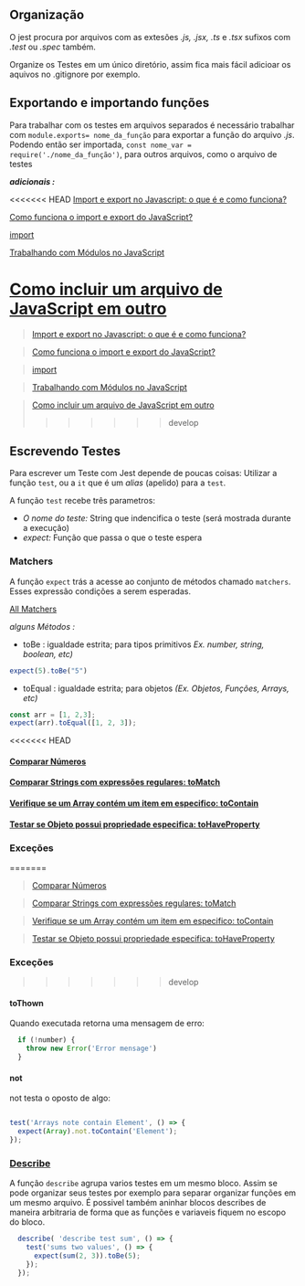 ## Organização

O jest procura por arquivos com as extesões _.js, .jsx, .ts_ e _.tsx_ sufixos com _.test_ ou _.spec_ também.

Organize os Testes em um único diretório, assim fica mais fácil adicioar os aquivos no .gitignore por exemplo.

## Exportando e importando funções

Para trabalhar com os testes em arquivos separados é necessário trabalhar com `module.exports= nome_da_função` para exportar a função do arquivo _.js_. Podendo então ser importada, `const nome_var = require('./nome_da_função')`, para outros arquivos, como o arquivo de testes

**_adicionais :_**

<<<<<<< HEAD
[Import e export no Javascript: o que é e como funciona?](https://blog.betrybe.com/tecnologia/import-e-export/#:~:text=Para%20importar%20qualquer%20vari%C3%A1vel%20ou,erro%20na%20execu%C3%A7%C3%A3o%20do%20c%C3%B3digo.)

[Como funciona o import e export do JavaScript?](https://www.alura.com.br/artigos/como-funciona-o-import-e-export-do-javascript)

[import](https://developer.mozilla.org/pt-BR/docs/Web/JavaScript/Reference/Statements/import)

[Trabalhando com Módulos no JavaScript](https://www.devmedia.com.br/trabalhando-com-modulos-no-javascript/40091)

[Como incluir um arquivo de JavaScript em outro](https://www.horadecodar.com.br/2020/08/13/como-incluir-um-arquivo-de-javascript-em-outro/)
=======
> [Import e export no Javascript: o que é e como funciona?](https://blog.betrybe.com/tecnologia/import-e-export/#:~:text=Para%20importar%20qualquer%20vari%C3%A1vel%20ou,erro%20na%20execu%C3%A7%C3%A3o%20do%20c%C3%B3digo.)

> [Como funciona o import e export do JavaScript?](https://www.alura.com.br/artigos/como-funciona-o-import-e-export-do-javascript)

> [import](https://developer.mozilla.org/pt-BR/docs/Web/JavaScript/Reference/Statements/import)

> [Trabalhando com Módulos no JavaScript](https://www.devmedia.com.br/trabalhando-com-modulos-no-javascript/40091)

> [Como incluir um arquivo de JavaScript em outro](https://www.horadecodar.com.br/2020/08/13/como-incluir-um-arquivo-de-javascript-em-outro/)
>>>>>>> develop

## Escrevendo Testes

Para escrever um  Teste com Jest depende de poucas coisas: Utilizar a função `test`, ou a `it` que é um _alias_ (apelido) para a `test`.

A função `test` recebe três parametros:

- _O nome do teste:_ String que indencifica o teste (será mostrada durante a execução)
- _expect:_ Função que passa o que o teste espera

### Matchers

A função `expect` trás a acesse ao conjunto de métodos chamado `matchers`. Esses expressão condições a serem esperadas.

[All Matchers](https://jestjs.io/docs/en/expect)

_alguns Métodos :_

- toBe : igualdade estrita; para tipos primitivos _Ex. number, string, boolean, etc)_

```javascript
expect(5).toBe("5")
```

- toEqual : igualdade estrita; para objetos _(Ex. Objetos, Funções, Arrays, etc)_

```javascript
const arr = [1, 2,3];
expect(arr).toEqual([1, 2, 3]);
```

<<<<<<< HEAD
#### [Comparar Números](https://jestjs.io/docs/pt-BR/using-matchers#n%C3%BAmeros)

#### [Comparar Strings com expressões regulares: toMatch](https://jestjs.io/docs/pt-BR/expect#tomatchregexporstring)

#### [Verifique se um Array contém um item em especifico: toContain](https://jestjs.io/docs/pt-BR/expect#tocontainitem)

#### [Testar se Objeto possui propriedade especifica: toHaveProperty](https://jestjs.io/docs/pt-BR/expect#tohavepropertykeypath-value)


### Exceções


=======
> [Comparar Números](https://jestjs.io/docs/pt-BR/using-matchers#n%C3%BAmeros)

> [Comparar Strings com expressões regulares: toMatch](https://jestjs.io/docs/pt-BR/expect#tomatchregexporstring)

> [Verifique se um Array contém um item em especifico: toContain](https://jestjs.io/docs/pt-BR/expect#tocontainitem)

> [Testar se Objeto possui propriedade especifica: toHaveProperty](https://jestjs.io/docs/pt-BR/expect#tohavepropertykeypath-value)

### Exceções

>>>>>>> develop
#### toThown

Quando executada retorna uma mensagem de erro:

```javascript
  if (!number) {
    throw new Error('Error mensage')
  }
```

#### not

not testa o oposto de algo:

```javascript

test('Arrays note contain Element', () => {
  expect(Array).not.toContain('Element');
});
```

### [Describe](https://jestjs.io/docs/pt-BR/api#describename-fn)

A função `describe` agrupa varios testes em um mesmo bloco. Assim se pode organizar seus testes por exemplo para separar organizar funções em um mesmo arquivo. É possivel também aninhar blocos describes de maneira arbitraria de forma que as funções e variaveis fiquem no escopo do bloco.

```javascript
  describe( 'describe test sum', () => {
    test('sums two values', () => {
      expect(sum(2, 3)).toBe(5);
    });
  });
```
